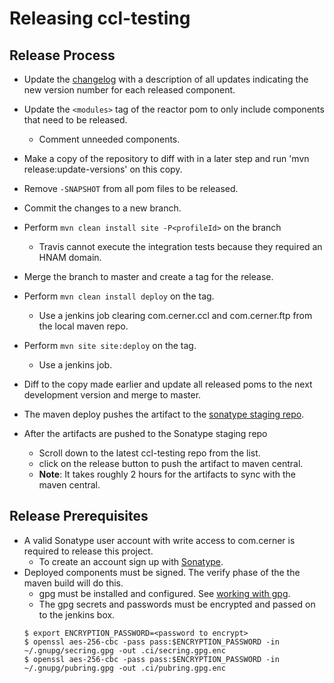 # Releasing ccl-testing

## Release Process

* Update the [changelog][changelog] with a description of all updates indicating the new version number for each released component.
* Update the `<modules>` tag of the reactor pom to only include components that need to be released.
    * Comment unneeded components.
* Make a copy of the repository to diff with in a later step and run 'mvn release:update-versions' on this copy.
* Remove `-SNAPSHOT` from all pom files to be released.
* Commit the changes to a new branch.
* Perform `mvn clean install site -P<profileId>` on the branch
    * Travis cannot execute the integration tests because they required an HNAM domain.
* Merge the branch to master and create a tag for the release.
* Perform `mvn clean install deploy` on the tag.
    * Use a jenkins job clearing com.cerner.ccl and com.cerner.ftp from the local maven repo.
* Perform `mvn site site:deploy` on the tag. 
    * Use a jenkins job.
* Diff to the copy made earlier and update all released poms to the next development version and merge to master.

       
* The maven deploy pushes the artifact to the [sonatype staging repo](https://oss.sonatype.org/#stagingpositories).
* After the artifacts are pushed to the Sonatype staging repo
    * Scroll down to the latest ccl-testing repo from the list. 
    * click on the release button to push the artifact to maven central.
    * **Note**: It takes roughly 2 hours for the artifacts to sync with the maven central.

## Release Prerequisites
* A valid Sonatype user account with write access to com.cerner is required to release this project. 
    * To create an account sign up with [Sonatype](https://issues.sonatype.org/secure/Signup!default.jspa).
* Deployed components must be signed. The verify phase of the the maven build will do this.
    * gpg must be installed and configured.  See [working with gpg][gpg help]. 
    * The gpg secrets and passwords must be encrypted and passed on to the jenkins box.
	```    
    $ export ENCRYPTION_PASSWORD=<password to encrypt>
    $ openssl aes-256-cbc -pass pass:$ENCRYPTION_PASSWORD -in ~/.gnupg/secring.gpg -out .ci/secring.gpg.enc
    $ openssl aes-256-cbc -pass pass:$ENCRYPTION_PASSWORD -in ~/.gnupg/pubring.gpg -out .ci/pubring.gpg.enc
	```

[changelog]:CHANGELOG.md
[gpg help]:https://central.sonatype.org/pages/working-with-pgp-signatures.html
[generating-ssh-keys]:https://help.github.com/articles/generating-a-new-ssh-key-and-adding-it-to-the-ssh-agent/#generating-a-new-ssh-key

